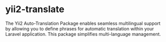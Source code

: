 # yii2-translate
The Yii2 Auto-Translation Package enables seamless multilingual support by allowing you to define phrases for automatic translation within your Laravel application.  This package simplifies multi-language management.

